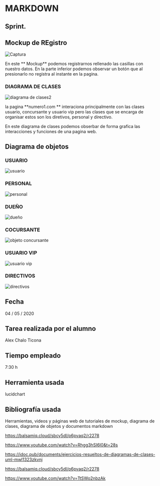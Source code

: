 # MARKDOWN #
## Sprint. ##

##  Mockup de REgistro ##


![Captura](https://user-images.githubusercontent.com/56443132/81225990-6baf6f00-8fea-11ea-83b9-4ffe4ffecf3a.JPG)



En este ** Mockup** podemos registrarnos rellenado las casillas con nuestro datos.
En la parte inferior podemos observar un botón que  al presionarlo no registra al instante en la pagina.

  ### DIAGRAMA DE CLASES ###

![diagrama de clases2](https://user-images.githubusercontent.com/56443132/81226135-a3b6b200-8fea-11ea-8799-9704156c0d3d.JPG)

la pagina **numero1.com ** interaciona principalmente con las clases usuario, concursante y usuario vip pero las clases  que se encarga de organisar estos son los diretivos, personal y directivo.

En este diagrama de clases podemos obserbar de forma grafica las interacciones y funciones de una pagina web.

## Diagrama de objetos ##

### USUARIO

![usuario](https://user-images.githubusercontent.com/56443132/81226517-440cd680-8feb-11ea-92c1-4597e42fbd60.JPG)




### PERSONAL

![personal](https://user-images.githubusercontent.com/56443132/81226636-74547500-8feb-11ea-94e1-7ad0e0981f12.JPG)

### DUEÑO
![dueño](https://user-images.githubusercontent.com/56443132/81226611-64d52c00-8feb-11ea-9337-daeb278983d0.JPG)

### COCURSANTE

![objeto concursante](https://user-images.githubusercontent.com/56443132/81226741-9cdc6f00-8feb-11ea-8c0e-d3058bb4a5c0.JPG)

### USUARIO VIP

![usuario vip](https://user-images.githubusercontent.com/56443132/81226683-8504eb00-8feb-11ea-8fc1-14789d793a3c.JPG)

### DIRECTIVOS

![directivos](https://user-images.githubusercontent.com/56443132/81226707-8d5d2600-8feb-11ea-835d-5eae843298d0.JPG)



## Fecha ##
04 / 05 / 2020
## Tarea realizada por el alumno ##
Alex Chalo Ticona
## Tiempo empleado ##
7:30 h
## Herramienta usada ##
lucidchart
## Bibliografía usada ##
Herramientas, videos y páginas web de  tutoriales de   mockup, diagrama de clases, diagrama de objetos y documentos markdown

https://balsamiq.cloud/sbcy5dl/p6pvaq2/r2278

https://www.youtube.com/watch?v=Rhgg3hSI6I0&t=28s

https://idoc.pub/documents/ejercicios-resueltos-de-diagramas-de-clases-uml-mwl1323zkvnj

https://balsamiq.cloud/sbcy5dl/p6pvaq2/r2278

https://www.youtube.com/watch?v=TtSWo2nbzAk    
